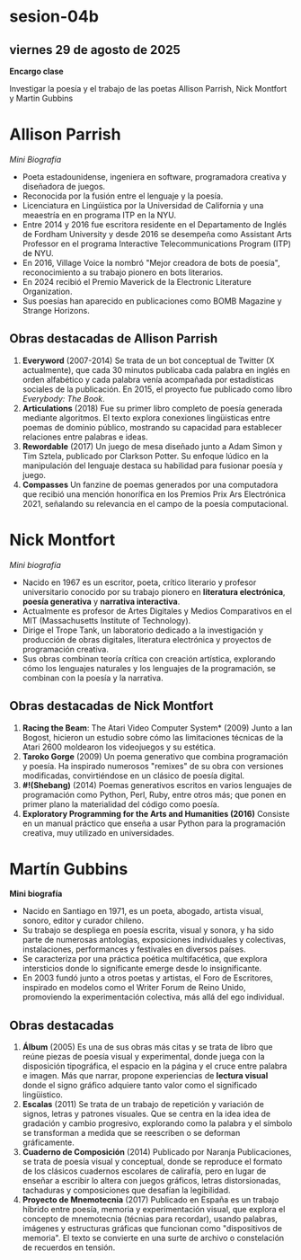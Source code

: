 # sesion-04b

## viernes 29 de agosto de 2025

**Encargo clase**

Investigar la poesía y el trabajo de las poetas Allison Parrish, Nick Montfort y Martin Gubbins

# Allison Parrish

*Mini Biografía*

- Poeta estadounidense, ingeniera en software, programadora creativa y diseñadora de juegos.
- Reconocida por la fusión entre el lenguaje y la poesía.
- Licenciatura en Lingúistica por la Universidad de California y una meaestría en en programa ITP en la NYU.
- Entre 2014 y 2016 fue escritora residente en el Departamento de Inglés de Fordham University y desde 2016 se desempeña como Assistant Arts Professor en el programa Interactive Telecommunications Program (ITP) de NYU.
- En 2016, Village Voice la nombró "Mejor creadora de bots de poesía", reconocimiento a su trabajo pionero en bots literarios.
- En 2024 recibió el Premio Maverick de la Electronic Literature Organization.
- Sus poesías han aparecido en publicaciones como BOMB Magazine y Strange Horizons.

## Obras destacadas de Allison Parrish

1. **Everyword** (2007-2014)
Se trata de un bot conceptual de Twitter (X actualmente), que cada 30 minutos publicaba cada palabra en inglés en orden alfabético y cada palabra venía acompañada por estadísticas sociales de la publicación. En 2015, el proyecto fue publicado como libro *Everybody: The Book*.
2. **Articulations** (2018)
Fue su primer libro completo de poesía generada mediante algoritmos. El texto explora conexiones lingüisticas entre poemas de dominio público, mostrando su capacidad para establecer relaciones entre palabras e ideas.
3. **Rewordable** (2017)
Un juego de mesa diseñado junto a Adam Simon y Tim Sztela, publicado por Clarkson Potter. Su enfoque lúdico en la manipulación del lenguaje destaca su habilidad para fusionar poesía y juego.
4. **Compasses**
Un fanzine de poemas generados por una computadora que recibió una mención honorífica en los Premios Prix Ars Electrónica 2021, señalando su relevancia en el campo de la poesía computacional.

# Nick Montfort

*Mini biografía*

- Nacido en 1967 es un escritor, poeta, crítico literario y profesor universitario conocido por su trabajo pionero en **literatura electrónica**, **poesía generativa** y **narrativa interactiva**.
- Actualmente es profesor de Artes Digitales y Medios Comparativos en el MIT (Massachusetts Institute of Technology).
- Dirige el Trope Tank, un laboratorio dedicado a la investigación y producción de obras digitales, literatura electrónica y proyectos de programación creativa.
- Sus obras combinan teoría crítica con creación artística, explorando cómo los lenguajes naturales y los lenguajes de la programación, se combinan con la poesía y la narrativa.

## Obras destacadas de Nick Montfort

1. **Racing the Beam**: The Atari Video Computer System* (2009)
Junto a Ian Bogost, hicieron un estudio sobre cómo las limitaciones técnicas de la Atari 2600 moldearon los videojuegos y su estética.
2. **Taroko Gorge** (2009)
Un poema generativo que combina programación y poesía. Ha inspirado numerosos "remixes" de su obra con versiones modificadas, convirtiéndose en un clásico de poesía digital.
3. **#!(Shebang)** (2014)
Poemas generativos escritos en varios lenguajes de programación como Python, Perl, Ruby, entre otros más; que ponen en primer plano la materialidad del código como poesía.
4. **Exploratory Programming for the Arts and Humanities (2016)**
Consiste en un manual práctico que enseña a usar Python para la programación creativa, muy utilizado en universidades.

# Martín Gubbins

**Mini biografía**

- Nacido en Santiago en 1971, es un poeta, abogado, artista visual, sonoro, editor y curador chileno.
- Su trabajo se despliega en poesía escrita, visual y sonora, y ha sido parte de numerosas antologías, exposiciones individuales y colectivas, instalaciones, performances y festivales en diversos países.
- Se caracteriza por una práctica poética multifacética, que explora intersticios donde lo significante emerge desde lo insignificante.
- En 2003 fundó junto a otros poetas y artistas, el Foro de Escritores, inspirado en modelos como el Writer Forum de Reino Unido, promoviendo la experimentación colectiva, más allá del ego individual.

## Obras destacadas

1. **Álbum** (2005)
Es una de sus obras más citas y se trata de libro que reúne piezas de poesía visual y experimental, donde juega con la disposición tipográfica, el espacio en la página y el cruce entre palabra e imagen. Más que narrar, propone experiencias de **lectura visual** donde el signo gráfico adquiere tanto valor como el significado lingüistico.
2. **Escalas** (2011)
Se trata de un trabajo de repetición y variación de signos, letras y patrones visuales. Que se centra en la idea idea de gradación y cambio progresivo, explorando como la palabra y el símbolo se transforman a medida que se reescriben o se deforman gráficamente.
3. **Cuaderno de Composición** (2014)
Publicado por Naranja Publicaciones, se trata de poesía visual y conceptual, donde se reproduce el formato de los clásicos cuadernos escolares de calirafía, pero en lugar de enseñar a escribir lo altera con juegos gráficos, letras distorsionadas, tachaduras y composiciones que desafían la legibilidad.
4. **Proyecto de Mnemotecnia** (2017)
Publicado en España es un trabajo híbrido entre poesía, memoria y experimentación visual, que explora el concepto de mnemotecnia (técnias para recordar), usando palabras, imágenes y estructuras gráficas que funcionan como "dispositivos de memoria". El texto se convierte en una surte de archivo o constelación de recuerdos en tensión.
